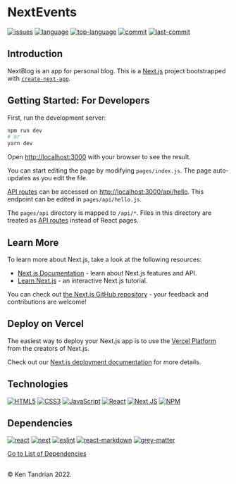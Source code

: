 # NextEvents
[![issues](https://img.shields.io/github/issues/KenTandrian/nextblog-app)](https://github.com/KenTandrian/nextblog-app/issues)
[![language](https://img.shields.io/github/languages/count/KenTandrian/nextblog-app)](https://github.com/KenTandrian/nextblog-app/search?l=javascript)
[![top-language](https://img.shields.io/github/languages/top/KenTandrian/nextblog-app)](https://github.com/KenTandrian/nextblog-app/search?l=javascript)
[![commit](https://img.shields.io/github/commit-activity/m/KenTandrian/nextblog-app)](https://github.com/KenTandrian/nextblog-app/commits/main)
[![last-commit](https://img.shields.io/github/last-commit/KenTandrian/nextblog-app)](https://github.com/KenTandrian/nextblog-app/commits/main)

## Introduction
NextBlog is an app for personal blog. This is a [Next.js](https://nextjs.org/) project bootstrapped with [`create-next-app`](https://github.com/vercel/next.js/tree/canary/packages/create-next-app).

## Getting Started: For Developers
First, run the development server:

```bash
npm run dev
# or
yarn dev
```

Open [http://localhost:3000](http://localhost:3000) with your browser to see the result.

You can start editing the page by modifying `pages/index.js`. The page auto-updates as you edit the file.

[API routes](https://nextjs.org/docs/api-routes/introduction) can be accessed on [http://localhost:3000/api/hello](http://localhost:3000/api/hello). This endpoint can be edited in `pages/api/hello.js`.

The `pages/api` directory is mapped to `/api/*`. Files in this directory are treated as [API routes](https://nextjs.org/docs/api-routes/introduction) instead of React pages.

## Learn More

To learn more about Next.js, take a look at the following resources:

- [Next.js Documentation](https://nextjs.org/docs) - learn about Next.js features and API.
- [Learn Next.js](https://nextjs.org/learn) - an interactive Next.js tutorial.

You can check out [the Next.js GitHub repository](https://github.com/vercel/next.js/) - your feedback and contributions are welcome!

## Deploy on Vercel

The easiest way to deploy your Next.js app is to use the [Vercel Platform](https://vercel.com/new?utm_medium=default-template&filter=next.js&utm_source=create-next-app&utm_campaign=create-next-app-readme) from the creators of Next.js.

Check out our [Next.js deployment documentation](https://nextjs.org/docs/deployment) for more details.

## Technologies
[![HTML5](https://img.shields.io/badge/-HTML5-black?style=for-the-badge&logo=html5&logoColor=orange)](https://github.com/KenTandrian?tab=repositories&language=html)
[![CSS3](https://img.shields.io/badge/-CSS3-black?style=for-the-badge&logo=css3&logoColor=blue)](https://github.com/KenTandrian?tab=repositories&language=css)
[![JavaScript](https://img.shields.io/badge/-JavaScript-black?style=for-the-badge&logo=javascript)](https://github.com/KenTandrian?tab=repositories&language=javascript)
[![React](https://img.shields.io/badge/-React-black?style=for-the-badge&logo=react)](https://github.com/KenTandrian?tab=repositories&language=javascript)
[![Next JS](https://img.shields.io/badge/Next-black?style=for-the-badge&logo=next.js&logoColor=white)](https://github.com/KenTandrian?tab=repositories)
[![NPM](https://img.shields.io/badge/NPM-%23000000.svg?style=for-the-badge&logo=npm&logoColor=white)](https://github.com/KenTandrian?tab=repositories)


## Dependencies
[![react](https://img.shields.io/github/package-json/dependency-version/KenTandrian/nextblog-app/react)](https://www.npmjs.com/package/react)
[![next](https://img.shields.io/github/package-json/dependency-version/KenTandrian/nextblog-app/next)](https://www.npmjs.com/package/next)
[![eslint](https://img.shields.io/github/package-json/dependency-version/KenTandrian/nextblog-app/dev/eslint)](https://www.npmjs.com/package/eslint)
[![react-markdown](https://img.shields.io/github/package-json/dependency-version/KenTandrian/nextblog-app/react-markdown)](https://www.npmjs.com/package/react-markdown)
[![grey-matter](https://img.shields.io/github/package-json/dependency-version/KenTandrian/nextblog-app/grey-matter)](https://www.npmjs.com/package/grey-matter)

[Go to List of Dependencies](https://github.com/KenTandrian/nextblog-app/network/dependencies)


## 
&#169; Ken Tandrian 2022.